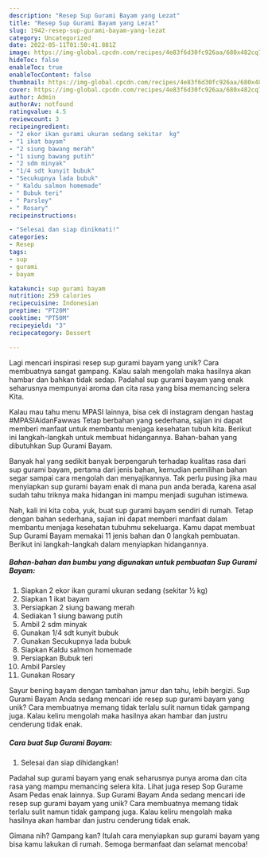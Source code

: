 ```yaml
---
description: "Resep Sup Gurami Bayam yang Lezat"
title: "Resep Sup Gurami Bayam yang Lezat"
slug: 1942-resep-sup-gurami-bayam-yang-lezat
category: Uncategorized
date: 2022-05-11T01:50:41.881Z
image: https://img-global.cpcdn.com/recipes/4e83f6d30fc926aa/680x482cq70/sup-gurami-bayam-foto-resep-utama.jpg
hideToc: false
enableToc: true
enableTocContent: false
thumbnail: https://img-global.cpcdn.com/recipes/4e83f6d30fc926aa/680x482cq70/sup-gurami-bayam-foto-resep-utama.jpg
cover: https://img-global.cpcdn.com/recipes/4e83f6d30fc926aa/680x482cq70/sup-gurami-bayam-foto-resep-utama.jpg
author: Admin
authorAv: notfound
ratingvalue: 4.5
reviewcount: 3
recipeingredient:
- "2 ekor ikan gurami ukuran sedang sekitar  kg"
- "1 ikat bayam"
- "2 siung bawang merah"
- "1 siung bawang putih"
- "2 sdm minyak"
- "1/4 sdt kunyit bubuk"
- "Secukupnya lada bubuk"
- " Kaldu salmon homemade"
- " Bubuk teri"
- " Parsley"
- " Rosary"
recipeinstructions:

- "Selesai dan siap dinikmati!"
categories:
- Resep
tags:
- sup
- gurami
- bayam

katakunci: sup gurami bayam 
nutrition: 259 calories
recipecuisine: Indonesian
preptime: "PT20M"
cooktime: "PT50M"
recipeyield: "3"
recipecategory: Dessert

---
```





Lagi mencari inspirasi resep sup gurami bayam yang unik? Cara membuatnya sangat gampang. Kalau salah mengolah maka hasilnya akan hambar dan bahkan tidak sedap. Padahal sup gurami bayam yang enak seharusnya mempunyai aroma dan cita rasa yang bisa memancing selera Kita.





Kalau mau tahu menu MPASI lainnya, bisa cek di instagram dengan hastag #MPASIAidanFawwas Tetap berbahan yang sederhana, sajian ini dapat memberi manfaat untuk membantu menjaga kesehatan tubuh kita. Berikut ini langkah-langkah untuk membuat hidangannya. Bahan-bahan yang dibutuhkan Sup Gurami Bayam.

Banyak hal yang sedikit banyak berpengaruh terhadap kualitas rasa dari sup gurami bayam, pertama dari jenis bahan, kemudian pemilihan bahan segar sampai cara mengolah dan menyajikannya. Tak perlu pusing jika mau menyiapkan sup gurami bayam enak di mana pun anda berada, karena asal sudah tahu triknya maka hidangan ini mampu menjadi suguhan istimewa.






Nah, kali ini kita coba, yuk, buat sup gurami bayam sendiri di rumah. Tetap dengan bahan sederhana, sajian ini dapat memberi manfaat dalam membantu menjaga kesehatan tubuhmu sekeluarga. Kamu dapat membuat Sup Gurami Bayam memakai 11 jenis bahan dan 0 langkah pembuatan. Berikut ini langkah-langkah dalam menyiapkan hidangannya.

<!--inarticleads1-->

##### Bahan-bahan dan bumbu yang digunakan untuk pembuatan Sup Gurami Bayam:

1. Siapkan 2 ekor ikan gurami ukuran sedang (sekitar ½ kg)
1. Siapkan 1 ikat bayam
1. Persiapkan 2 siung bawang merah
1. Sediakan 1 siung bawang putih
1. Ambil 2 sdm minyak
1. Gunakan 1/4 sdt kunyit bubuk
1. Gunakan Secukupnya lada bubuk
1. Siapkan  Kaldu salmon homemade
1. Persiapkan  Bubuk teri
1. Ambil  Parsley
1. Gunakan  Rosary


Sayur bening bayam dengan tambahan jamur dan tahu, lebih bergizi. Sup Gurami Bayam Anda sedang mencari ide resep sup gurami bayam yang unik? Cara membuatnya memang tidak terlalu sulit namun tidak gampang juga. Kalau keliru mengolah maka hasilnya akan hambar dan justru cenderung tidak enak. 

<!--inarticleads2-->

##### Cara buat Sup Gurami Bayam:


1. Selesai dan siap dihidangkan!

Padahal sup gurami bayam yang enak seharusnya punya aroma dan cita rasa yang mampu memancing selera kita. Lihat juga resep Sop Gurame Asam Pedas enak lainnya. Sup Gurami Bayam Anda sedang mencari ide resep sup gurami bayam yang unik? Cara membuatnya memang tidak terlalu sulit namun tidak gampang juga. Kalau keliru mengolah maka hasilnya akan hambar dan justru cenderung tidak enak. 

Gimana nih? Gampang kan? Itulah cara menyiapkan sup gurami bayam yang bisa kamu lakukan di rumah. Semoga bermanfaat dan selamat mencoba!

